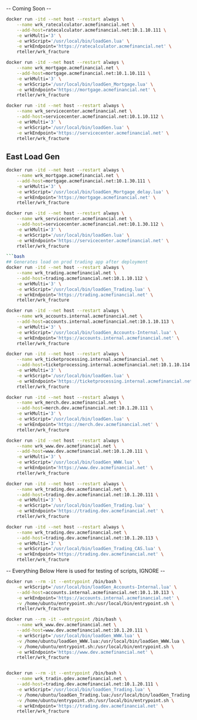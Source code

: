 -- Coming Soon --


```bash
docker run -itd --net host --restart always \
    --name wrk_ratecalculator.acmefinancial.net \
    --add-host=ratecalculator.acmefinancial.net:10.1.10.111 \
    -e wrkMulti='3' \
    -e wrkScript='/usr/local/bin/loadGen.lua' \
    -e wrkEndpoint='https://ratecalculator.acmefinancial.net' \
    rteller/wrk_fracture
```

```bash
docker run -itd --net host --restart always \
    --name wrk_mortgage.acmefinancial.net \
    --add-host=mortgage.acmefinancial.net:10.1.10.111 \
    -e wrkMulti='3' \
    -e wrkScript='/usr/local/bin/loadGen_Mortgage.lua' \
    -e wrkEndpoint='https://mortgage.acmefinancial.net' \
    rteller/wrk_fracture
```

```bash
docker run -itd --net host --restart always \
    --name wrk_servicecenter.acmefinancial.net \
    --add-host=servicecenter.acmefinancial.net:10.1.10.112 \
    -e wrkMulti='3' \
    -e wrkScript='/usr/local/bin/loadGen.lua' \
    -e wrkEndpoint='https://servicecenter.acmefinancial.net' \
    rteller/wrk_fracture
```

## East Load Gen

```bash
docker run -itd --net host --restart always \
    --name wrk_mortgage.acmefinancial.net \
    --add-host=mortgage.acmefinancial.net:10.1.30.111 \
    -e wrkMulti='3' \
    -e wrkScript='/usr/local/bin/loadGen_Mortgage_delay.lua' \
    -e wrkEndpoint='https://mortgage.acmefinancial.net' \
    rteller/wrk_fracture
```

```bash
docker run -itd --net host --restart always \
    --name wrk_servicecenter.acmefinancial.net \
    --add-host=servicecenter.acmefinancial.net:10.1.30.112 \
    -e wrkMulti='3' \
    -e wrkScript='/usr/local/bin/loadGen.lua' \
    -e wrkEndpoint='https://servicecenter.acmefinancial.net' \
    rteller/wrk_fracture

```bash
## Generates load on prod trading app after deployment
docker run -itd --net host --restart always \
    --name wrk_trading.acmefinancial.net \
    --add-host=trading.acmefinancial.net:10.1.10.112 \
    -e wrkMulti='3' \
    -e wrkScript='/usr/local/bin/loadGen_Trading.lua' \
    -e wrkEndpoint='https://trading.acmefinancial.net' \
    rteller/wrk_fracture
```

```bash
docker run -itd --net host --restart always \
    --name wrk_accounts.internal.acmefinancial.net \
    --add-host=accounts.internal.acmefinancial.net:10.1.10.113 \
    -e wrkMulti='3' \
    -e wrkScript='/usr/local/bin/loadGen_Accounts-Internal.lua' \
    -e wrkEndpoint='https://accounts.internal.acmefinancial.net' \
    rteller/wrk_fracture
```

```bash
docker run -itd --net host --restart always \
    --name wrk_ticketprocessing.internal.acmefinancial.net \
    --add-host=ticketprocessing.internal.acmefinancial.net:10.1.10.114 \
    -e wrkMulti='3' \
    -e wrkScript='/usr/local/bin/loadGen.lua' \
    -e wrkEndpoint='https://ticketprocessing.internal.acmefinancial.net' \
    rteller/wrk_fracture
```

```bash
docker run -itd --net host --restart always \
    --name wrk_merch.dev.acmefinancial.net \
    --add-host=merch.dev.acmefinancial.net:10.1.20.111 \
    -e wrkMulti='3' \
    -e wrkScript='/usr/local/bin/loadGen.lua' \
    -e wrkEndpoint='https://merch.dev.acmefinancial.net' \
    rteller/wrk_fracture
```

```bash
docker run -itd --net host --restart always \
    --name wrk_www.dev.acmefinancial.net \
    --add-host=www.dev.acmefinancial.net:10.1.20.111 \
    -e wrkMulti='3' \
    -e wrkScript='/usr/local/bin/loadGen_WWW.lua' \
    -e wrkEndpoint='https://www.dev.acmefinancial.net' \
    rteller/wrk_fracture
```

```bash
docker run -itd --net host --restart always \
    --name wrk_trading.dev.acmefinancial.net \
    --add-host=trading.dev.acmefinancial.net:10.1.20.111 \
    -e wrkMulti='3' \
    -e wrkScript='/usr/local/bin/loadGen_Trading.lua' \
    -e wrkEndpoint='https://trading.dev.acmefinancial.net' \
    rteller/wrk_fracture
```

```bash
docker run -itd --net host --restart always \
    --name wrk_trading.dev.acmefinancial.net \
    --add-host=trading.dev.acmefinancial.net:10.1.20.113 \
    -e wrkMulti='3' \
    -e wrkScript='/usr/local/bin/loadGen_Trading_CAS.lua' \
    -e wrkEndpoint='https://trading.dev.acmefinancial.net' \
    rteller/wrk_fracture
```

-- Everything Below Here is used for testing of scripts, IGNORE --

```bash
docker run --rm -it --entrypoint /bin/bash \
    -e wrkScript='/usr/local/bin/loadGen_Accounts-Internal.lua' \
    --add-host=accounts.internal.acmefinancial.net:10.1.10.113 \
    -e wrkEndpoint='https://accounts.internal.acmefinancial.net' \
    -v /home/ubuntu/entrypoint.sh:/usr/local/bin/entrypoint.sh \
    rteller/wrk_fracture
```

```bash
docker run --rm -it --entrypoint /bin/bash \
    --name wrk_www.dev.acmefinancial.net \
    --add-host=www.dev.acmefinancial.net:10.1.20.111 \
    -e wrkScript='/usr/local/bin/loadGen_WWW.lua' \
    -v /home/ubuntu/loadGen_WWW.lua:/usr/local/bin/loadGen_WWW.lua \
    -v /home/ubuntu/entrypoint.sh:/usr/local/bin/entrypoint.sh \
    -e wrkEndpoint='https://www.dev.acmefinancial.net' \
    rteller/wrk_fracture
```
```bash

docker run --rm -it --entrypoint /bin/bash \
    --name wrk_tradin.gdev.acmefinancial.net \
    --add-host=trading.dev.acmefinancial.net:10.1.20.111 \
    -e wrkScript='/usr/local/bin/loadGen_Trading.lua' \
    -v /home/ubuntu/loadGen_Trading.lua:/usr/local/bin/loadGen_Trading.lua \
    -v /home/ubuntu/entrypoint.sh:/usr/local/bin/entrypoint.sh \
    -e wrkEndpoint='https://trading.dev.acmefinancial.net' \
    rteller/wrk_fracture
```